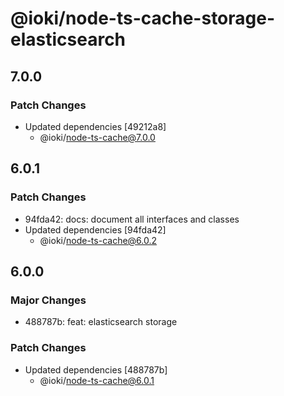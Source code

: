 # @ioki/node-ts-cache-storage-elasticsearch

## 7.0.0

### Patch Changes

- Updated dependencies [49212a8]
  - @ioki/node-ts-cache@7.0.0

## 6.0.1

### Patch Changes

- 94fda42: docs: document all interfaces and classes
- Updated dependencies [94fda42]
  - @ioki/node-ts-cache@6.0.2

## 6.0.0

### Major Changes

- 488787b: feat: elasticsearch storage

### Patch Changes

- Updated dependencies [488787b]
  - @ioki/node-ts-cache@6.0.1
